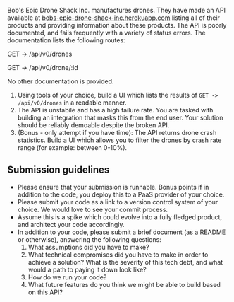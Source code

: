 Bob's Epic Drone Shack Inc. manufactures drones. They have made an API available at
[bobs-epic-drone-shack-inc.herokuapp.com](https://bobs-epic-drone-shack-inc.herokuapp.com) listing all of their products and providing information about these products. The API is poorly documented, and fails frequently with a variety of status errors. The documentation lists the following routes:

GET -> /api/v0/drones

GET -> /api/v0/drone/:id

No other documentation is provided.

1) Using tools of your choice, build a UI which lists the results of `GET -> /api/v0/drones` in a readable manner. 
2) The API is unstabile and has a high failure rate. You are tasked with building an integration that masks this from the end user. Your solution should be reliably demoable despite the broken API.
3) (Bonus - only attempt if you have time): The API returns drone crash statistics. Build a UI which allows you to filter the drones by crash rate range (for example: between 0-10%).

## Submission guidelines
- Please ensure that your submission is runnable. Bonus points if in addition to the code, you deploy this to a PaaS provider of your choice.
- Please submit your code as a link to a version control system of your choice. We would love to see your commit process.
- Assume this is a spike which could evolve into a fully fledged product, and architect your code accordingly.
- In addition to your code, please submit a brief document (as a README or otherwise), answering the following questions:
  1) What assumptions did you have to make?
  2) What technical compromises did you have to make in order to achieve a solution? What is the severity of this tech debt, and what would a path to paying it down look like?
  3) How do we run your code?
  4) What future features do you think we might be able to build based on this API?

